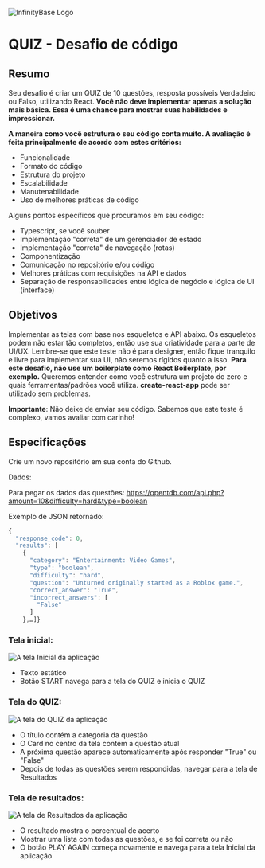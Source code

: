 ![InfinityBase Logo](https://user-images.githubusercontent.com/8636507/111413167-83508d00-86bc-11eb-9ca6-290e63b56d28.png "InfinityBase logo")

# QUIZ - Desafio de código

## Resumo

Seu desafio é criar um QUIZ de 10 questões, resposta possíveis Verdadeiro ou Falso, utilizando React. **Você não deve implementar apenas a solução mais básica. Essa é uma chance para mostrar suas habilidades e impressionar.**

**A maneira como você estrutura o seu código conta muito. A avaliação é feita principalmente de acordo com estes critérios:**

- Funcionalidade
- Formato do código
- Estrutura do projeto
- Escalabilidade
- Manutenabilidade
- Uso de melhores práticas de código

Alguns pontos específicos que procuramos em seu código:

- Typescript, se você souber
- Implementação "correta" de um gerenciador de estado
- Implementação "correta" de navegação (rotas)
- Componentização
- Comunicação no repositório e/ou código
- Melhores práticas com requisições na API e dados
- Separação de responsabilidades entre lógica de negócio e lógica de UI (interface)

## Objetivos

Implementar as telas com base nos esqueletos e API abaixo. Os esqueletos podem não estar tão completos, então use sua criatividade para a parte de UI/UX. Lembre-se que este teste não é para designer, então fique tranquilo e livre para implementar sua UI, não seremos rígidos quanto a isso. **Para este desafio, não use um boilerplate como React Boilerplate, por exemplo.** Queremos entender como você estrutura um projeto do zero e quais ferramentas/padrões você utiliza. **create-react-app** pode ser utilizado sem problemas.

**Importante**: Não deixe de enviar seu código. Sabemos que este teste é complexo, vamos avaliar com carinho!

## Especificações

Crie um novo repositório em sua conta do Github.

Dados:

Para pegar os dados das questões: https://opentdb.com/api.php?amount=10&difficulty=hard&type=boolean

Exemplo de JSON retornado:

```javascript
{
  "response_code": 0,
  "results": [
    {
      "category": "Entertainment: Video Games",
      "type": "boolean",
      "difficulty": "hard",
      "question": "Unturned originally started as a Roblox game.",
      "correct_answer": "True",
      "incorrect_answers": [
        "False"
      ]
    },…]}
```

### Tela inicial:

![A tela Inicial da aplicação](https://user-images.githubusercontent.com/8636507/111412882-fb6a8300-86bb-11eb-999a-1b18956a46e5.png "A tela Inicial da aplicação")

- Texto estático
- Botão START navega para a tela do QUIZ e inicia o QUIZ

### Tela do QUIZ:

![A tela do QUIZ da aplicação](https://user-images.githubusercontent.com/8636507/111412896-fe657380-86bb-11eb-876c-3137c7f13b6e.png "A tela do QUIZ da aplicação")

- O título contém a categoria da questão
- O Card no centro da tela contém a questão atual
- A próxima questão aparece automaticamente após responder "True" ou "False"
- Depois de todas as questões serem respondidas, navegar para a tela de Resultados

### Tela de resultados:

![A tela de Resultados da aplicação](https://user-images.githubusercontent.com/8636507/111412902-002f3700-86bc-11eb-8f39-ce43f3eaa761.png "A tela de Resultados da aplicação")

- O resultado mostra o percentual de acerto
- Mostrar uma lista com todas as questões, e se foi correta ou não
- O botão PLAY AGAIN começa novamente e navega para a tela Inicial da aplicação
